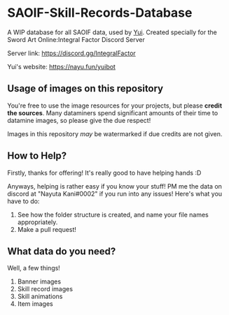 # SAOIF-Skill-Records-Database

A WIP database for all SAOIF data, used by [Yui](https://nayu.fun/yuibot). Created specially for the Sword Art Online:Integral Factor Discord Server

Server link: https://discord.gg/IntegralFactor

Yui's website: https://nayu.fun/yuibot

## Usage of images on this repository

You're free to use the image resources for your projects, but please **credit the sources**. Many dataminers spend significant amounts of their time to datamine images, so please give the due respect!

Images in this repository *may* be watermarked if due credits are not given.

## How to Help?

Firstly, thanks for offering! It's really good to have helping hands :D

Anyways, helping is rather easy if you know your stuff! PM me the data on discord at "Nayuta Kani#0002" if you run into any issues! Here's what you have to do:
1) See how the folder structure is created, and name your file names appropriately.
2) Make a pull request!

## What data do you need?

Well, a few things! 
1) Banner images
2) Skill record images
3) Skill animations
4) Item images
